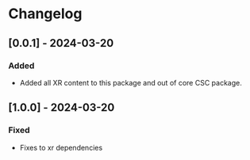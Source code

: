 # Changelog

## [0.0.1] - 2024-03-20

### Added
- Added all XR content to this package and out of core CSC package.


## [1.0.0] - 2024-03-20

### Fixed
- Fixes to xr dependencies
